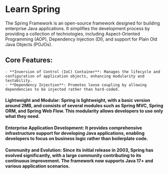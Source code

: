# Learn Spring
The Spring Framework is an open-source framework designed for building enterprise Java applications. It simplifies the development process by providing a collection of technologies, including Aspect-Oriented Programming (AOP), Dependency Injection (DI), and support for Plain Old Java Objects (POJOs).

## Core Features:
    - **Inversion of Control (IoC) Container**: Manages the lifecycle and configuration of application objects, enhancing modularity and testability.
    - **Dependency Injection**: Promotes loose coupling by allowing dependencies to be injected rather than hard-coded.

#### **Lightweight and Modular**: Spring is lightweight, with a basic version around 2MB, and consists of several modules such as Spring MVC, Spring ORM, and Spring Web Flow. This modularity allows developers to use only what they need.
#### **Enterprise Application Development**: It provides comprehensive infrastructure support for developing Java applications, enabling developers to focus on business logic rather than boilerplate code.
#### **Community and Evolution**: Since its initial release in 2003, Spring has evolved significantly, with a large community contributing to its continuous improvement. The framework now supports Java 17+ and various application scenarios.
